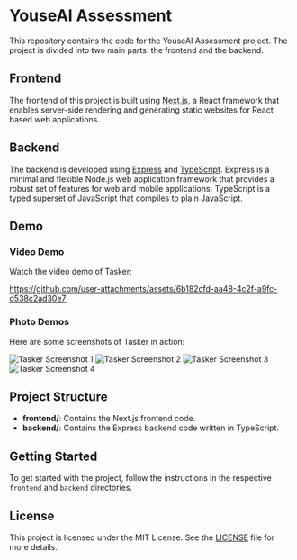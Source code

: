 # YouseAI Assessment

This repository contains the code for the YouseAI Assessment project. The project is divided into two main parts: the frontend and the backend.

## Frontend

The frontend of this project is built using [Next.js](https://nextjs.org/), a React framework that enables server-side rendering and generating static websites for React based web applications.

## Backend

The backend is developed using [Express](https://expressjs.com/) and [TypeScript](https://www.typescriptlang.org/). Express is a minimal and flexible Node.js web application framework that provides a robust set of features for web and mobile applications. TypeScript is a typed superset of JavaScript that compiles to plain JavaScript.

## Demo

### Video Demo

Watch the video demo of Tasker:

https://github.com/user-attachments/assets/6b182cfd-aa48-4c2f-a9fc-d538c2ad30e7

### Photo Demos

Here are some screenshots of Tasker in action:

![Tasker Screenshot 1](https://res.cloudinary.com/dc7entfb0/image/upload/f_auto,q_auto/v1/Assessment/vdfuuvz180vr0m70d6ud)
![Tasker Screenshot 2](https://res.cloudinary.com/dc7entfb0/image/upload/f_auto,q_auto/v1/Assessment/rdkxnsjv8f1uqkqsh1la)
![Tasker Screenshot 3](https://res.cloudinary.com/dc7entfb0/image/upload/f_auto,q_auto/v1/Assessment/tafq16oauqbxwntgugmu)
![Tasker Screenshot 4](https://res.cloudinary.com/dc7entfb0/image/upload/f_auto,q_auto/v1/Assessment/e1kcr2kajucwhn3wrbm8)

## Project Structure

- **frontend/**: Contains the Next.js frontend code.
- **backend/**: Contains the Express backend code written in TypeScript.

## Getting Started

To get started with the project, follow the instructions in the respective `frontend` and `backend` directories.

## License

This project is licensed under the MIT License. See the [LICENSE](LICENSE) file for more details.
